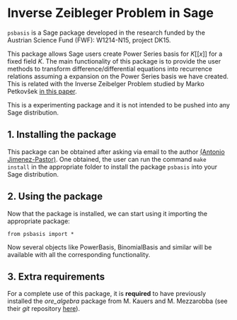 
# **Inverse Zeibleger Problem in Sage** 

`psbasis` is a Sage package developed in the research funded by the Austrian Science Fund  (FWF): W1214-N15, project DK15.

This package allows Sage users create Power Series basis for $K[[x]]$ for a fixed field $K$. The main functionality of this package is to provide the user methods to transform difference/differential equations into recurrence relations assuming a expansion on the Power Series basis we have created. This is related with the Inverse Zeibelger Problem studied by Marko Petkovšek [in this paper](https://arxiv.org/abs/1804.02964).

This is a experimenting package and it is not intended to be pushed into any Sage distribution. 

## **1. Installing the package**

This package can be obtained after asking via email to the author [(Antonio Jimenez-Pastor)](ajpastor@risc.uni-linz.ac.at). One obtained, the user can run the command `make install` in the appropriate folder to install the package `psbasis` into your Sage distribution.

## **2. Using the package**
Now that the package is installed, we can start using it importing the appropriate package:

`from psbasis import *`

Now several objects like PowerBasis, BinomialBasis and similar will be available with all the corresponding functionality.

## **3. Extra requirements**
For a complete use of this package, it is **required** to have previously installed the *ore_algebra* package from M. Kauers and M. Mezzarobba (see their *git* repository [here](https://github.com/mkauers/ore_algebra)).
